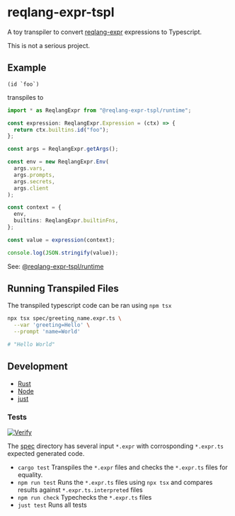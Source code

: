 # reqlang-expr-tspl

A toy transpiler to convert [reqlang-expr](https://github.com/testingrequired/reqlang-expr) expressions to Typescript.

This is not a serious project.

## Example

```
(id `foo`)
```

transpiles to

```typescript
import * as ReqlangExpr from "@reqlang-expr-tspl/runtime";

const expression: ReqlangExpr.Expression = (ctx) => {
  return ctx.builtins.id("foo");
};

const args = ReqlangExpr.getArgs();

const env = new ReqlangExpr.Env(
  args.vars,
  args.prompts,
  args.secrets,
  args.client
);

const context = {
  env,
  builtins: ReqlangExpr.builtinFns,
};

const value = expression(context);

console.log(JSON.stringify(value));
```

See: [@reqlang-expr-tspl/runtime](./src/index.ts)

## Running Transpiled Files

The transpiled typescript code can be ran using `npm tsx`

```bash
npx tsx spec/greeting_name.expr.ts \
  --var 'greeting=Hello' \
  --prompt 'name=World'

# "Hello World"
```

## Development

- [Rust](https://www.rust-lang.org/)
- [Node](https://nodejs.org/)
- [just](https://just.systems/)

### Tests

[![Verify](https://github.com/testingrequired/reqlang-expr-tspl/actions/workflows/verify.yml/badge.svg)](https://github.com/testingrequired/reqlang-expr-tspl/actions/workflows/verify.yml)

The [spec](./spec/) directory has several input `*.expr` with corrosponding `*.expr.ts` expected generated code.

- `cargo test` Transpiles the `*.expr` files and checks the `*.expr.ts` files for equality.
- `npm run test` Runs the `*.expr.ts` files using `npx tsx` and compares results against `*.expr.ts.interpreted` files
- `npm run check` Typechecks the `*.expr.ts` files
- `just test` Runs all tests
